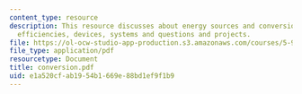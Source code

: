 ```yaml
---
content_type: resource
description: This resource discusses about energy sources and conversion, rules and
  efficiencies, devices, systems and questions and projects.
file: https://ol-ocw-studio-app-production.s3.amazonaws.com/courses/5-92-energy-environment-and-society-spring-2007/e1a520cfab1954b1669e88bd1ef9f1b9_conversion.pdf
file_type: application/pdf
resourcetype: Document
title: conversion.pdf
uid: e1a520cf-ab19-54b1-669e-88bd1ef9f1b9
---
```

